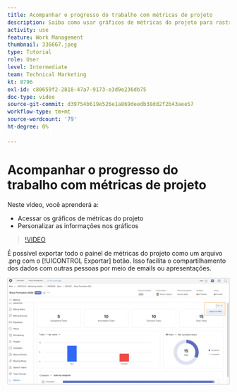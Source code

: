 ```yaml
---
title: Acompanhar o progresso do trabalho com métricas de projeto
description: Saiba como usar gráficos de métricas do projeto para rastrear o progresso do trabalho no projeto no [!DNL  Workfront].
activity: use
feature: Work Management
thumbnail: 336667.jpeg
type: Tutorial
role: User
level: Intermediate
team: Technical Marketing
kt: 8796
exl-id: c80659f2-2818-47a7-9173-e3d9e236db75
doc-type: video
source-git-commit: d39754b619e526e1a869deedb38dd2f2b43aee57
workflow-type: tm+mt
source-wordcount: '79'
ht-degree: 0%

---
```


# Acompanhar o progresso do trabalho com métricas de projeto

Neste vídeo, você aprenderá a:

* Acessar os gráficos de métricas do projeto
* Personalizar as informações nos gráficos

>[!VIDEO](https://video.tv.adobe.com/v/336667/?quality=12)

É possível exportar todo o painel de métricas do projeto como um arquivo .png com o [!UICONTROL Exportar] botão. Isso facilita o compartilhamento dos dados com outras pessoas por meio de emails ou apresentações.

![Página Métricas do projeto exportado](assets/planner-fund-metrics-export.png)

<!---
Overview of project metrics
--->

